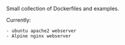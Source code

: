 Small collection of Dockerfiles and examples. 

Currently:

	- ubuntu apache2 webserver
	- Alpine nginx webserver
